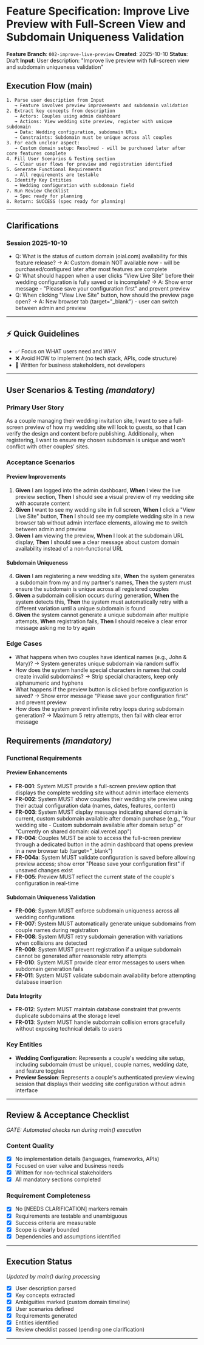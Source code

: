 # Feature Specification: Improve Live Preview with Full-Screen View and Subdomain Uniqueness Validation

**Feature Branch**: `002-improve-live-preview`
**Created**: 2025-10-10
**Status**: Draft
**Input**: User description: "Improve live preview with full-screen view and subdomain uniqueness validation"

## Execution Flow (main)

```
1. Parse user description from Input
   → Feature involves preview improvements and subdomain validation
2. Extract key concepts from description
   → Actors: Couples using admin dashboard
   → Actions: View wedding site preview, register with unique subdomain
   → Data: Wedding configuration, subdomain URLs
   → Constraints: Subdomain must be unique across all couples
3. For each unclear aspect:
   → Custom domain setup: Resolved - will be purchased later after core features complete
4. Fill User Scenarios & Testing section
   → Clear user flows for preview and registration identified
5. Generate Functional Requirements
   → All requirements are testable
6. Identify Key Entities
   → Wedding configuration with subdomain field
7. Run Review Checklist
   → Spec ready for planning
8. Return: SUCCESS (spec ready for planning)
```

---

## Clarifications

### Session 2025-10-10

- Q: What is the status of custom domain (oial.com) availability for this feature release? → A: Custom domain NOT available now - will be purchased/configured later after most features are complete
- Q: What should happen when a user clicks "View Live Site" before their wedding configuration is fully saved or is incomplete? → A: Show error message - "Please save your configuration first" and prevent preview
- Q: When clicking "View Live Site" button, how should the preview page open? → A: New browser tab (target="\_blank") - user can switch between admin and preview

---

## ⚡ Quick Guidelines

- ✅ Focus on WHAT users need and WHY
- ❌ Avoid HOW to implement (no tech stack, APIs, code structure)
- 👥 Written for business stakeholders, not developers

---

## User Scenarios & Testing _(mandatory)_

### Primary User Story

As a couple managing their wedding invitation site, I want to see a full-screen preview of how my wedding site will look to guests, so that I can verify the design and content before publishing. Additionally, when registering, I want to ensure my chosen subdomain is unique and won't conflict with other couples' sites.

### Acceptance Scenarios

#### Preview Improvements

1. **Given** I am logged into the admin dashboard, **When** I view the live preview section, **Then** I should see a visual preview of my wedding site with accurate content
2. **Given** I want to see my wedding site in full screen, **When** I click a "View Live Site" button, **Then** I should see my complete wedding site in a new browser tab without admin interface elements, allowing me to switch between admin and preview
3. **Given** I am viewing the preview, **When** I look at the subdomain URL display, **Then** I should see a clear message about custom domain availability instead of a non-functional URL

#### Subdomain Uniqueness

4. **Given** I am registering a new wedding site, **When** the system generates a subdomain from my and my partner's names, **Then** the system must ensure the subdomain is unique across all registered couples
5. **Given** a subdomain collision occurs during generation, **When** the system detects this, **Then** the system must automatically retry with a different variation until a unique subdomain is found
6. **Given** the system cannot generate a unique subdomain after multiple attempts, **When** registration fails, **Then** I should receive a clear error message asking me to try again

### Edge Cases

- What happens when two couples have identical names (e.g., John & Mary)? → System generates unique subdomain via random suffix
- How does the system handle special characters in names that could create invalid subdomains? → Strip special characters, keep only alphanumeric and hyphens
- What happens if the preview button is clicked before configuration is saved? → Show error message "Please save your configuration first" and prevent preview
- How does the system prevent infinite retry loops during subdomain generation? → Maximum 5 retry attempts, then fail with clear error message

## Requirements _(mandatory)_

### Functional Requirements

#### Preview Enhancements

- **FR-001**: System MUST provide a full-screen preview option that displays the complete wedding site without admin interface elements
- **FR-002**: System MUST show couples their wedding site preview using their actual configuration data (names, dates, features, content)
- **FR-003**: System MUST display message indicating shared domain is current, custom subdomain available after domain purchase (e.g., "Your wedding site - Custom subdomain available after domain setup" or "Currently on shared domain: oial.vercel.app")
- **FR-004**: Couples MUST be able to access the full-screen preview through a dedicated button in the admin dashboard that opens preview in a new browser tab (target="\_blank")
- **FR-004a**: System MUST validate configuration is saved before allowing preview access; show error "Please save your configuration first" if unsaved changes exist
- **FR-005**: Preview MUST reflect the current state of the couple's configuration in real-time

#### Subdomain Uniqueness Validation

- **FR-006**: System MUST enforce subdomain uniqueness across all wedding configurations
- **FR-007**: System MUST automatically generate unique subdomains from couple names during registration
- **FR-008**: System MUST retry subdomain generation with variations when collisions are detected
- **FR-009**: System MUST prevent registration if a unique subdomain cannot be generated after reasonable retry attempts
- **FR-010**: System MUST provide clear error messages to users when subdomain generation fails
- **FR-011**: System MUST validate subdomain availability before attempting database insertion

#### Data Integrity

- **FR-012**: System MUST maintain database constraint that prevents duplicate subdomains at the storage level
- **FR-013**: System MUST handle subdomain collision errors gracefully without exposing technical details to users

### Key Entities

- **Wedding Configuration**: Represents a couple's wedding site setup, including subdomain (must be unique), couple names, wedding date, and feature toggles
- **Preview Session**: Represents a couple's authenticated preview viewing session that displays their wedding site configuration without admin interface

---

## Review & Acceptance Checklist

_GATE: Automated checks run during main() execution_

### Content Quality

- [x] No implementation details (languages, frameworks, APIs)
- [x] Focused on user value and business needs
- [x] Written for non-technical stakeholders
- [x] All mandatory sections completed

### Requirement Completeness

- [x] No [NEEDS CLARIFICATION] markers remain
- [x] Requirements are testable and unambiguous
- [x] Success criteria are measurable
- [x] Scope is clearly bounded
- [x] Dependencies and assumptions identified

---

## Execution Status

_Updated by main() during processing_

- [x] User description parsed
- [x] Key concepts extracted
- [x] Ambiguities marked (custom domain timeline)
- [x] User scenarios defined
- [x] Requirements generated
- [x] Entities identified
- [x] Review checklist passed (pending one clarification)

---
